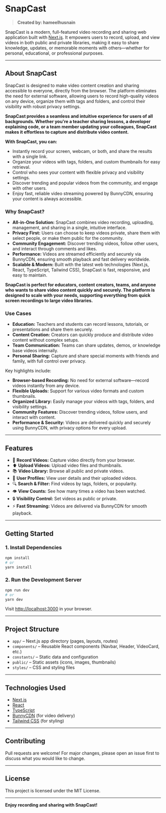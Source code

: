 # SnapCast

> **Created by: hameelhusnain**

SnapCast is a modern, full-featured video recording and sharing web application built with [Next.js](https://nextjs.org). It empowers users to record, upload, and view videos in both public and private libraries, making it easy to share knowledge, updates, or memorable moments with others—whether for personal, educational, or professional purposes.

---

## About SnapCast

SnapCast is designed to make video content creation and sharing accessible to everyone, directly from the browser. The platform eliminates the need for external software, allowing users to record high-quality videos on any device, organize them with tags and folders, and control their visibility with robust privacy settings.

**SnapCast provides a seamless and intuitive experience for users of all backgrounds. Whether you're a teacher sharing lessons, a developer explaining code, or a team member updating your colleagues, SnapCast makes it effortless to capture and distribute video content.**

**With SnapCast, you can:**
- Instantly record your screen, webcam, or both, and share the results with a single link.
- Organize your videos with tags, folders, and custom thumbnails for easy retrieval.
- Control who sees your content with flexible privacy and visibility settings.
- Discover trending and popular videos from the community, and engage with other users.
- Enjoy fast, reliable video streaming powered by BunnyCDN, ensuring your content is always accessible.

### Why SnapCast?

- **All-in-One Solution:** SnapCast combines video recording, uploading, management, and sharing in a single, intuitive interface.
- **Privacy First:** Users can choose to keep videos private, share them with select people, or make them public for the community.
- **Community Engagement:** Discover trending videos, follow other users, and interact through comments and likes.
- **Performance:** Videos are streamed efficiently and securely via BunnyCDN, ensuring smooth playback and fast delivery worldwide.
- **Scalable & Modern:** Built with the latest web technologies (Next.js, React, TypeScript, Tailwind CSS), SnapCast is fast, responsive, and easy to maintain.

**SnapCast is perfect for educators, content creators, teams, and anyone who wants to share video content quickly and securely. The platform is designed to scale with your needs, supporting everything from quick screen recordings to large video libraries.**

### Use Cases

- **Education:** Teachers and students can record lessons, tutorials, or presentations and share them securely.
- **Content Creation:** Creators can quickly produce and distribute video content without complex setups.
- **Team Communication:** Teams can share updates, demos, or knowledge base videos internally.
- **Personal Sharing:** Capture and share special moments with friends and family, with full control over privacy.

Key highlights include:
- **Browser-based Recording:** No need for external software—record videos instantly from any device.
- **Flexible Uploads:** Support for various video formats and custom thumbnails.
- **Organized Library:** Easily manage your videos with tags, folders, and visibility settings.
- **Community Features:** Discover trending videos, follow users, and interact with content.
- **Performance & Security:** Videos are delivered quickly and securely using BunnyCDN, with privacy options for every upload.

---

## Features

- 🎥 **Record Videos:** Capture video directly from your browser.
- ⬆️ **Upload Videos:** Upload video files and thumbnails.
- 📚 **Video Library:** Browse all public and private videos.
- 👤 **User Profiles:** View user details and their uploaded videos.
- 🔍 **Search & Filter:** Find videos by tags, folders, or popularity.
- 👁️ **View Counts:** See how many times a video has been watched.
- 🔒 **Visibility Control:** Set videos as public or private.
- ⚡ **Fast Streaming:** Videos are delivered via BunnyCDN for smooth playback.

---

## Getting Started

### 1. Install Dependencies

```bash
npm install
# or
yarn install
```

### 2. Run the Development Server

```bash
npm run dev
# or
yarn dev
```

Visit [http://localhost:3000](http://localhost:3000) in your browser.

---

## Project Structure

- `app/` – Next.js app directory (pages, layouts, routes)
- `components/` – Reusable React components (Navbar, Header, VideoCard, etc.)
- `constants/` – Static data and configuration
- `public/` – Static assets (icons, images, thumbnails)
- `styles/` – CSS and styling files

---

## Technologies Used

- [Next.js](https://nextjs.org/)
- [React](https://react.dev/)
- [TypeScript](https://www.typescriptlang.org/)
- [BunnyCDN](https://bunny.net/) (for video delivery)
- [Tailwind CSS](https://tailwindcss.com/) (for styling)

---

## Contributing

Pull requests are welcome! For major changes, please open an issue first to discuss what you would like to change.

---

## License

This project is licensed under the MIT License.

---

**Enjoy recording and sharing with SnapCast!**
